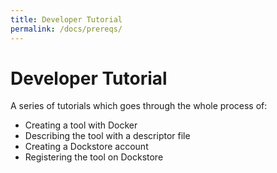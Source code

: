 ```yaml
---
title: Developer Tutorial
permalink: /docs/prereqs/
---
```


# Developer Tutorial

A series of tutorials which goes through the whole process of:
* Creating a tool with Docker
* Describing the tool with a descriptor file
* Creating a Dockstore account
* Registering the tool on Dockstore